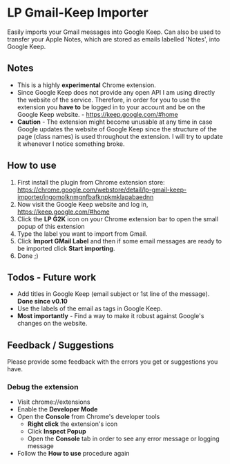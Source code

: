 # LP Gmail-Keep Importer

Easily imports your Gmail messages into Google Keep. Can also be used to transfer your Apple Notes, which are stored as emails labelled 'Notes', into Google Keep.

## Notes

* This is a highly **experimental** Chrome extension.
* Since Google Keep does not provide any open API I am using directly the website of the service. Therefore, in order for you to use the extension you **have to** be logged in to your account and be on the Google Keep website. - https://keep.google.com/#home
* **Caution** - The extension might become unusable at any time in case Google updates the website of Google Keep since the structure of the page (class names) is used throughout the extension. I will try to update it whenever I notice something broke.

## How to use

1. First install the plugin from Chrome extension store: https://chrome.google.com/webstore/detail/lp-gmail-keep-importer/ingomolknmgnfbafknpkmklapabaednn
2. Now visit the Google Keep website and log in, https://keep.google.com/#home
3. Click the **LP G2K** icon on your Chrome extension bar to open the small popup of this extension 
4. Type the label you want to import from Gmail.
5. Click **Import GMail Label** and then if some email messages are ready to be imported click **Start importing**.
6. Done ;)

## Todos - Future work

* Add titles in Google Keep (email subject or 1st line of the message). **Done since v0.10**
* Use the labels of the email as tags in Google Keep.
* **Most importantly** - Find a way to make it robust against Google's changes on the website.

## Feedback / Suggestions

Please provide some feedback with the errors you get or suggestions you have.

### Debug the extension

* Visit chrome://extensions
* Enable the **Developer Mode**
* Open the **Console** from Chrome's developer tools
    * **Right click** the extension's icon
    * Click **Inspect Popup**
    * Open the **Console** tab in order to see any error message or logging message
* Follow the **How to use** procedure again
